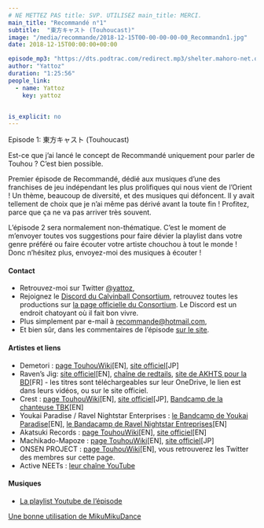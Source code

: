 ```yaml
---
# NE METTEZ PAS title: SVP. UTILISEZ main_title: MERCI.
main_title: "Recommandé n°1"
subtitle:  "東方キャスト (Touhoucast)"
image: "/media/recommande/2018-12-15T00-00-00-00-00_Recommandn1.jpg"
date: 2018-12-15T00:00:00+00:00

episode_mp3: "https://dts.podtrac.com/redirect.mp3/shelter.mahoro-net.org/~yattoz/recommande/episodes/episode01.mp3"
author: "Yattoz"
duration: "1:25:56"
people_link: 
  - name: Yattoz
    key: yattoz


is_explicit: no
---
```


<PodcastHeader/>

<!-- ECRIRE LA DESCRIPTION DE L'EPISODE SOUS CETTE LIGNE -->


 Episode 1: 東方キャスト (Touhoucast) 

<p>Est-ce que j’ai lancé le concept de Recommandé uniquement pour parler de Touhou ? C’est bien possible.</p>

<p>Premier épisode de Recommandé, dédié aux musiques d’une des franchises de jeu indépendant les plus prolifiques qui nous vient de l’Orient ! Un thème, beaucoup de diversité, et des musiques qui défoncent. Il y avait tellement de choix que je n’ai même pas dérivé avant la toute fin ! Profitez, parce que ça ne va pas arriver très souvent.</p>

<p>L’épisode 2 sera normalement non-thématique. C’est le moment de m’envoyer toutes vos suggestions pour faire dévier la playlist dans votre genre préféré ou faire écouter votre artiste chouchou à tout le monde ! Donc n’hésitez plus, envoyez-moi des musiques à écouter !</p>

<h4>Contact</h4>

<ul>
  <li>Retrouvez-moi sur Twitter <a href="https://twitter.com/yattoz" rel="nofollow">@yattoz</a>,</li>
  <li>Rejoignez le <a href="https://discord.gg/4RnA9v7" rel="nofollow">Discord du Calvinball Consortium</a>, retrouvez toutes les productions sur <a href="https://calvinballradio.wordpress.com/" rel="nofollow">la page officielle du Consortium</a>. Le Discord est un endroit chatoyant où il fait bon vivre.</li>
  <li>Plus simplement par e-mail à <a href="mailto:recommande@hotmail.com" rel="nofollow">recommande@hotmail.com</a>,</li>
  <li>Et bien sûr, dans les commentaires de l’épisode <a href="https://recommande.duckdns.org" rel="nofollow">sur le site</a>.</li>
</ul>

<h4>Artistes et liens</h4>

<ul>
  <li>Demetori : <a href="https://en.touhouwiki.net/wiki/Demetori" rel="nofollow">page TouhouWiki</a>[EN], <a href="http://demetori.xii.jp/" rel="nofollow">site officiel</a>[JP]</li>
  <li>Raven’s Jig: <a href="http://www.ravensjig.com/" rel="nofollow">site officiel</a>[EN], <a href="https://www.youtube.com/user/redtails/videos" rel="nofollow">chaîne de redtails</a>, <a href="http://akhtscartoon.canalblog.com/" rel="nofollow">site de AKHTS pour la BD</a>[FR] - les titres sont téléchargeables sur leur OneDrive, le lien est dans leurs vidéos, ou sur le site officiel.</li>
  <li>Crest : <a href="https://en.touhouwiki.net/wiki/Crest" rel="nofollow">page TouhouWiki</a>[EN], <a href="http://crest-music.net/" rel="nofollow">site officiel</a>[JP], <a href="https://tbkitsune.bandcamp.com/releases" rel="nofollow">Bandcamp de la chanteuse TBK</a>[EN]</li>
  <li>Youkai Paradise / Ravel Nightstar Enterprises : <a href="https://youkaiparadise.bandcamp.com/" rel="nofollow">le Bandcamp de Youkai Paradise</a>[EN], <a href="https://ravelnightstar.bandcamp.com/releases" rel="nofollow">le Bandacamp de Ravel Nightstar Entreprises</a>[EN]</li>
  <li>Akatsuki Records : <a href="https://en.touhouwiki.net/wiki/%E6%9A%81Records" rel="nofollow">page TouhouWiki</a>[EN], <a href="http://akatsuki-records.com/index.html" rel="nofollow">site officiel</a>[EN]</li>
  <li>Machikado-Mapoze : <a href="https://en.touhouwiki.net/wiki/%E8%A1%97%E8%A7%92%E9%BA%BB%E5%A9%86%E8%B1%86" rel="nofollow">page TouhouWiki</a>[EN], <a href="http://mapoze.com/" rel="nofollow">site officiel</a>[JP]</li>
  <li>ONSEN PROJECT : <a href="https://en.touhouwiki.net/wiki/ONSEN_PROJECT" rel="nofollow">page TouhouWiki</a>[EN], vous retrouverez les Twitter des membres sur cette page.</li>
  <li>Active NEETs : <a href="https://www.youtube.com/user/MintAkairyusei" rel="nofollow">leur chaîne YouTube</a></li>
</ul>

<h4>Musiques</h4>

<ul>
  <li><a href="https://www.youtube.com/playlist?list=PLNjXbZkItxtbA6PhrhUBxvDk5WC8-CPJa" rel="nofollow">La playlist Youtube de l’épisode</a></li>
</ul>

<p><a href="https://www.youtube.com/watch?v=axn2tpbzBhE" rel="nofollow">Une bonne utilisation de MikuMikuDance</a></p>


